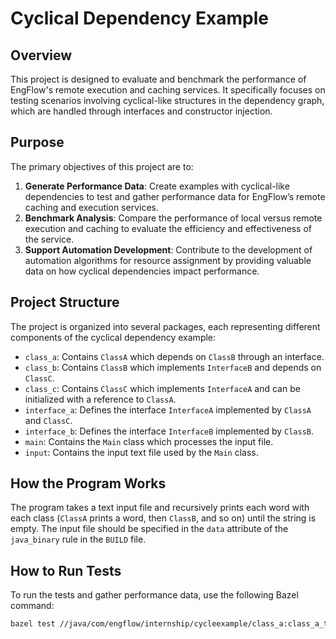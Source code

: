 # Cyclical Dependency Example

## Overview

This project is designed to evaluate and benchmark the performance of EngFlow's remote execution and caching services. It specifically focuses on testing scenarios involving cyclical-like structures in the dependency graph, which are handled through interfaces and constructor injection.

## Purpose

The primary objectives of this project are to:

1. **Generate Performance Data**: Create examples with cyclical-like dependencies to test and gather performance data for EngFlow’s remote caching and execution services.
2. **Benchmark Analysis**: Compare the performance of local versus remote execution and caching to evaluate the efficiency and effectiveness of the service.
3. **Support Automation Development**: Contribute to the development of automation algorithms for resource assignment by providing valuable data on how cyclical dependencies impact performance.

## Project Structure

The project is organized into several packages, each representing different components of the cyclical dependency example:

- `class_a`: Contains `ClassA` which depends on `ClassB` through an interface.
- `class_b`: Contains `ClassB` which implements `InterfaceB` and depends on `ClassC`.
- `class_c`: Contains `ClassC` which implements `InterfaceA` and can be initialized with a reference to `ClassA`.
- `interface_a`: Defines the interface `InterfaceA` implemented by `ClassA` and `ClassC`.
- `interface_b`: Defines the interface `InterfaceB` implemented by `ClassB`.
- `main`: Contains the `Main` class which processes the input file.
- `input`: Contains the input text file used by the `Main` class.

## How the Program Works

The program takes a text input file and recursively prints each word with each class (`ClassA` prints a word, then `ClassB`, and so on) until the string is empty. The input file should be specified in the `data` attribute of the `java_binary` rule in the `BUILD` file.

## How to Run Tests

To run the tests and gather performance data, use the following Bazel command:

```sh
bazel test //java/com/engflow/internship/cycleexample/class_a:class_a_test
